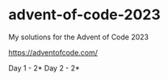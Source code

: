 # advent-of-code-2023
My solutions for the Advent of Code 2023

https://adventofcode.com/

Day 1 - 2*
Day 2 - 2*
